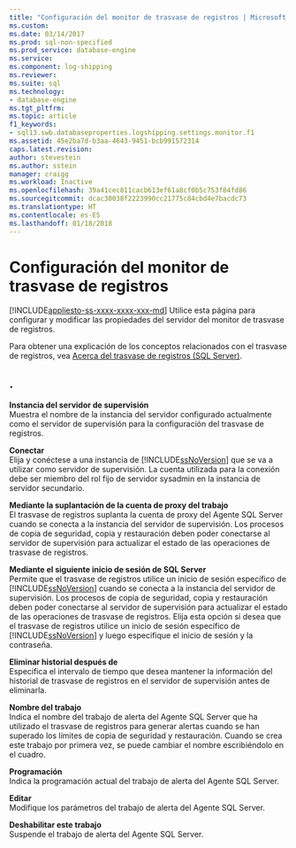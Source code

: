 ```yaml
---
title: "Configuración del monitor de trasvase de registros | Microsoft Docs"
ms.custom: 
ms.date: 03/14/2017
ms.prod: sql-non-specified
ms.prod_service: database-engine
ms.service: 
ms.component: log-shipping
ms.reviewer: 
ms.suite: sql
ms.technology:
- database-engine
ms.tgt_pltfrm: 
ms.topic: article
f1_keywords:
- sql13.swb.databaseproperties.logshipping.settings.monitor.f1
ms.assetid: 45e2ba7d-b3aa-4643-9451-bcb991572314
caps.latest.revision: 
author: stevestein
ms.author: sstein
manager: craigg
ms.workload: Inactive
ms.openlocfilehash: 39a41cec811cacb613ef61a8cf0b5c753f84fd86
ms.sourcegitcommit: dcac30038f2223990cc21775c84cbd4e7bacdc73
ms.translationtype: HT
ms.contentlocale: es-ES
ms.lasthandoff: 01/18/2018
---
```

# <a name="log-shipping-monitor-settings"></a>Configuración del monitor de trasvase de registros
[!INCLUDE[appliesto-ss-xxxx-xxxx-xxx-md](../../includes/appliesto-ss-xxxx-xxxx-xxx-md.md)] Utilice esta página para configurar y modificar las propiedades del servidor del monitor de trasvase de registros.  
  
 Para obtener una explicación de los conceptos relacionados con el trasvase de registros, vea [Acerca del trasvase de registros &#40;SQL Server&#41;](../../database-engine/log-shipping/about-log-shipping-sql-server.md).  
  
## <a name="options"></a>.  
 **Instancia del servidor de supervisión**  
 Muestra el nombre de la instancia del servidor configurado actualmente como el servidor de supervisión para la configuración del trasvase de registros.  
  
 **Conectar**  
 Elija y conéctese a una instancia de [!INCLUDE[ssNoVersion](../../includes/ssnoversion-md.md)] que se va a utilizar como servidor de supervisión. La cuenta utilizada para la conexión debe ser miembro del rol fijo de servidor sysadmin en la instancia de servidor secundario.  
  
 **Mediante la suplantación de la cuenta de proxy del trabajo**  
 El trasvase de registros suplanta la cuenta de proxy del Agente SQL Server cuando se conecta a la instancia del servidor de supervisión. Los procesos de copia de seguridad, copia y restauración deben poder conectarse al servidor de supervisión para actualizar el estado de las operaciones de trasvase de registros.  
  
 **Mediante el siguiente inicio de sesión de SQL Server**  
 Permite que el trasvase de registros utilice un inicio de sesión específico de [!INCLUDE[ssNoVersion](../../includes/ssnoversion-md.md)] cuando se conecta a la instancia del servidor de supervisión. Los procesos de copia de seguridad, copia y restauración deben poder conectarse al servidor de supervisión para actualizar el estado de las operaciones de trasvase de registros. Elija esta opción si desea que el trasvase de registros utilice un inicio de sesión específico de [!INCLUDE[ssNoVersion](../../includes/ssnoversion-md.md)] y luego especifique el inicio de sesión y la contraseña.  
  
 **Eliminar historial después de**  
 Especifica el intervalo de tiempo que desea mantener la información del historial de trasvase de registros en el servidor de supervisión antes de eliminarla.  
  
 **Nombre del trabajo**  
 Indica el nombre del trabajo de alerta del Agente SQL Server que ha utilizado el trasvase de registros para generar alertas cuando se han superado los límites de copia de seguridad y restauración. Cuando se crea este trabajo por primera vez, se puede cambiar el nombre escribiéndolo en el cuadro.  
  
 **Programación**  
 Indica la programación actual del trabajo de alerta del Agente SQL Server.  
  
 **Editar**  
 Modifique los parámetros del trabajo de alerta del Agente SQL Server.  
  
 **Deshabilitar este trabajo**  
 Suspende el trabajo de alerta del Agente SQL Server.  
  
  
